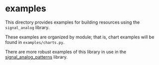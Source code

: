 # examples

This directory provides examples for building resources using the
`signal_analog` library.

These examples are organized by module; that is, chart examples will be found
in `examples/charts.py`.

There are more robust examples of this library in use in the
[signal\_analog\_patterns] library.

[signal\_analog\_patterns]: https://bitbucket.nike.com/projects/NIK/repos/***REMOVED***/browse
